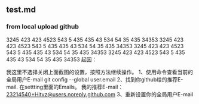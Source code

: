## test.md
### from local  upload github
3245
423
423
4523
543
5
435
435
43
534
54
35
435
34353
3245
423
423
4523
543
5
435
435
43
534
54
35
435
34353
3245
423
423
4523
543
5
435
435
43
534
54
35
435
34353
3245
423
423
4523
543
5
435
435
43
534
54
35
435
34353
起因：

我这里不选择关闭上面截图的设置，按照方法继续操作。
1、使用命令查看当前的全局用户E-mail
git config --global user.email
2、找到你github给的推荐E-mail.
在settting里面的Emails。
我的推荐E-mail：23214540+Hitvz@users.noreply.github.com
3、重新设置你的全局用户E-mail

